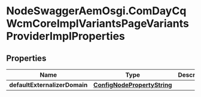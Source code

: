# NodeSwaggerAemOsgi.ComDayCqWcmCoreImplVariantsPageVariantsProviderImplProperties

## Properties

Name | Type | Description | Notes
------------ | ------------- | ------------- | -------------
**defaultExternalizerDomain** | [**ConfigNodePropertyString**](ConfigNodePropertyString.md) |  | [optional] 


